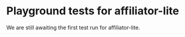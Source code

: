 # Playground tests for affiliator-lite
We are still awaiting the first test run for affiliator-lite.
